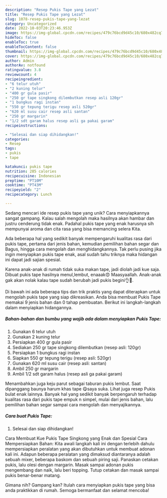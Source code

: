 ```yaml
---
description: "Resep Pukis Tape yang Lezat"
title: "Resep Pukis Tape yang Lezat"
slug: 1078-resep-pukis-tape-yang-lezat
category: Uncategorized
date: 2022-10-03T20:23:46.953Z
image: https://img-global.cpcdn.com/recipes/479c76bcd9d45c10/680x482cq70/pukis-tape-foto-resep-utama.jpg
hideToc: false
enableToc: true
enableTocContent: false
thumbnail: https://img-global.cpcdn.com/recipes/479c76bcd9d45c10/680x482cq70/pukis-tape-foto-resep-utama.jpg
cover: https://img-global.cpcdn.com/recipes/479c76bcd9d45c10/680x482cq70/pukis-tape-foto-resep-utama.jpg
author: Admin
authorAv: notfound
ratingvalue: 3.8
reviewcount: 4
recipeingredient:
- "6 telur utuh"
- "2 kuning telur"
- "400 gr gula pasir"
- "250 gr tape singkong dilembutkan resep asli 120gr"
- "1 bungkus ragi instan"
- "550 gr tepung terigu resep asli 520gr"
- "620 ml susu cair resep asli santan"
- "250 gr margarin"
- "1/2 sdt garam halus resep asli ga pakai garam"
recipeinstructions:

- "Selesai dan siap dihidangkan!"
categories:
- Resep
tags:
- pukis
- tape

katakunci: pukis tape 
nutrition: 285 calories
recipecuisine: Indonesian
preptime: "PT10M"
cooktime: "PT43M"
recipeyield: "2"
recipecategory: Lunch

---
```





Sedang mencari ide resep pukis tape yang unik? Cara menyiapkannya sangat gampang. Kalau salah mengolah maka hasilnya akan hambar dan justru cenderung tidak enak. Padahal pukis tape yang enak harusnya sih mempunyai aroma dan cita rasa yang bisa memancing selera Kita.





Ada beberapa hal yang sedikit banyak mempengaruhi kualitas rasa dari pukis tape, pertama dari jenis bahan, kemudian pemilihan bahan segar dan Bagus, hingga cara mengolah dan menghidangkannya. Tak perlu pusing jika ingin menyiapkan pukis tape enak,      asal sudah tahu triknya maka hidangan ini dapat jadi sajian spesial.














Karena anak-anak di rumah tidak suka makan tape, jadi diolah jadi kue saja. Dibuat pukis tape hasilnya menul,lembut, enaaak😍 Maasyaallah. Anak-anak gak akan nolak kalau tape sudah berubah jadi pukis begini👌🥰.






Di bawah ini ada beberapa tips dan trik praktis yang dapat diterapkan untuk mengolah pukis tape yang siap dikreasikan. Anda bisa membuat Pukis Tape memakai 9 jenis bahan dan 0 tahap pembuatan. Berikut ini langkah-langkah dalam menyiapkan hidangannya.

<!--inarticleads1-->

##### Bahan-bahan dan bumbu yang wajib ada dalam menyiapkan Pukis Tape:

1. Gunakan 6 telur utuh
1. Gunakan 2 kuning telur
1. Persiapkan 400 gr gula pasir
1. Sediakan 250 gr tape singkong dilembutkan (resep asli: 120gr)
1. Persiapkan 1 bungkus ragi instan
1. Siapkan 550 gr tepung terigu (resep asli: 520gr)
1. Gunakan 620 ml susu cair (resep asli: santan)
1. Ambil 250 gr margarin
1. Ambil 1/2 sdt garam halus (resep asli ga pakai garam)


Menambahkan juga keju parut sebagai taburan pukis lembut. Saat dipanggang baunya harum khas tape 😋saya suka. Lihat juga resep Pukis bulat enak lainnya. Banyak hal yang sedikit banyak berpengaruh terhadap kualitas rasa dari pukis tape empuk n simpel, mulai dari jenis bahan, lalu pemilihan bahan segar sampai cara mengolah dan menyajikannya. 

<!--inarticleads2-->

##### Cara buat Pukis Tape:


1. Selesai dan siap dihidangkan!

Cara Membuat Kue Pukis Tape Singkong yang Enak dan Spesial Cara Mempersiapkan Bahan: Kita awali langkah kali ini dengan terlebih dahulu mempersiapkan peralatan yang akan dibutuhkan untuk membuat adonan kali ini. Adapun beberapa peralatan yang dimaksud diantaranya adalah sebuah mixer, beberapa baskom dan sebuah piring saji. Panaskan cetakan pukis, lalu olesi dengan margarin. Masak sampai adonan pukis mengembang dan naik, lalu beri topping. Tutup cetakan dan masak sampai pukis benar-benar matang. 

Gimana nih? Gampang kan? Itulah cara menyiapkan pukis tape yang bisa anda praktikkan di rumah. Semoga bermanfaat dan selamat mencoba!
